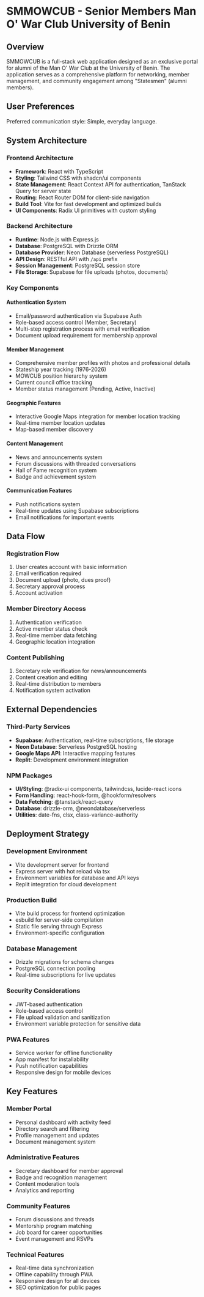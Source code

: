 # SMMOWCUB - Senior Members Man O' War Club University of Benin

## Overview

SMMOWCUB is a full-stack web application designed as an exclusive portal for alumni of the Man O' War Club at the University of Benin. The application serves as a comprehensive platform for networking, member management, and community engagement among "Statesmen" (alumni members).

## User Preferences

Preferred communication style: Simple, everyday language.

## System Architecture

### Frontend Architecture
- **Framework**: React with TypeScript
- **Styling**: Tailwind CSS with shadcn/ui components
- **State Management**: React Context API for authentication, TanStack Query for server state
- **Routing**: React Router DOM for client-side navigation
- **Build Tool**: Vite for fast development and optimized builds
- **UI Components**: Radix UI primitives with custom styling

### Backend Architecture
- **Runtime**: Node.js with Express.js
- **Database**: PostgreSQL with Drizzle ORM
- **Database Provider**: Neon Database (serverless PostgreSQL)
- **API Design**: RESTful API with `/api` prefix
- **Session Management**: PostgreSQL session store
- **File Storage**: Supabase for file uploads (photos, documents)

### Key Components

#### Authentication System
- Email/password authentication via Supabase Auth
- Role-based access control (Member, Secretary)
- Multi-step registration process with email verification
- Document upload requirement for membership approval

#### Member Management
- Comprehensive member profiles with photos and professional details
- Stateship year tracking (1976-2026)
- MOWCUB position hierarchy system
- Current council office tracking
- Member status management (Pending, Active, Inactive)

#### Geographic Features
- Interactive Google Maps integration for member location tracking
- Real-time member location updates
- Map-based member discovery

#### Content Management
- News and announcements system
- Forum discussions with threaded conversations
- Hall of Fame recognition system
- Badge and achievement system

#### Communication Features
- Push notifications system
- Real-time updates using Supabase subscriptions
- Email notifications for important events

## Data Flow

### Registration Flow
1. User creates account with basic information
2. Email verification required
3. Document upload (photo, dues proof)
4. Secretary approval process
5. Account activation

### Member Directory Access
1. Authentication verification
2. Active member status check
3. Real-time member data fetching
4. Geographic location integration

### Content Publishing
1. Secretary role verification for news/announcements
2. Content creation and editing
3. Real-time distribution to members
4. Notification system activation

## External Dependencies

### Third-Party Services
- **Supabase**: Authentication, real-time subscriptions, file storage
- **Neon Database**: Serverless PostgreSQL hosting
- **Google Maps API**: Interactive mapping features
- **Replit**: Development environment integration

### NPM Packages
- **UI/Styling**: @radix-ui components, tailwindcss, lucide-react icons
- **Form Handling**: react-hook-form, @hookform/resolvers
- **Data Fetching**: @tanstack/react-query
- **Database**: drizzle-orm, @neondatabase/serverless
- **Utilities**: date-fns, clsx, class-variance-authority

## Deployment Strategy

### Development Environment
- Vite development server for frontend
- Express server with hot reload via tsx
- Environment variables for database and API keys
- Replit integration for cloud development

### Production Build
- Vite build process for frontend optimization
- esbuild for server-side compilation
- Static file serving through Express
- Environment-specific configuration

### Database Management
- Drizzle migrations for schema changes
- PostgreSQL connection pooling
- Real-time subscriptions for live updates

### Security Considerations
- JWT-based authentication
- Role-based access control
- File upload validation and sanitization
- Environment variable protection for sensitive data

### PWA Features
- Service worker for offline functionality
- App manifest for installability
- Push notification capabilities
- Responsive design for mobile devices

## Key Features

### Member Portal
- Personal dashboard with activity feed
- Directory search and filtering
- Profile management and updates
- Document management system

### Administrative Features
- Secretary dashboard for member approval
- Badge and recognition management
- Content moderation tools
- Analytics and reporting

### Community Features
- Forum discussions and threads
- Mentorship program matching
- Job board for career opportunities
- Event management and RSVPs

### Technical Features
- Real-time data synchronization
- Offline capability through PWA
- Responsive design for all devices
- SEO optimization for public pages